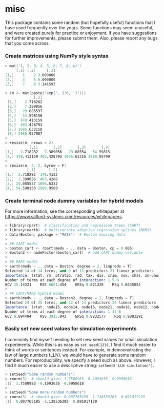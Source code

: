 misc
================================================================================

This package contains some random (but hopefully useful) functions that I have
used frequently over the years. Some functions may seem unuseful, and were
created purely for practice or enjoyment. If you have suggestions for further
improvements, please submit them. Also, please report any bugs that you come 
across.

### Create matrices using NumPy style syntax

```S
> mat('1, 2, 3; 4, 5, 6; 7, 8, pi')
     [,1] [,2]     [,3]
[1,]    1    2 3.000000
[2,]    4    5 6.000000
[3,]    7    8 3.141593
```

```S
> (m <- mat(paste('exp(', 1:8, ')')))
             [,1]
 [1,]    2.718282
 [2,]    7.389056
 [3,]   20.085537
 [4,]   54.598150
 [5,]  148.413159
 [6,]  403.428793
 [7,] 1096.633158
 [8,] 2980.957987
>
> resize(m, nrows = 2)
           [,1]       [,2]       [,3]       [,4]
[1,]   2.718282   7.389056   20.08554   54.59815
[2,] 148.413159 403.428793 1096.63316 2980.95799
>
> resize(m, 4, 2, byrow = F)
          [,1]      [,2]
[1,]  2.718282  148.4132
[2,]  7.389056  403.4288
[3,] 20.085537 1096.6332
[4,] 54.598150 2980.9580
```

### Create terminal node dummy variables for hybrid models
For more information, see the corresponding whitepaper at https://www.salford-systems.com/resources/whitepapers.
```S
> library(rpart)  # classification and regression trees (CART)
> library(earth)  # multivariate adaptive regression splines (MARS)
> data(Boston, package = "MASS")  # Boston housing data
> 
> ## CART model
> boston_cart <- rpart(medv ~ ., data = Boston, cp = 0.005)
> Boston2 <- nodeFactor(boston_cart)  # add CART dummy variable
>
> ## MARS model
> earth(medv ~ ., data = Boston, degree = 2, linpreds = T)
Selected 14 of 14 terms, and 9 of 13 predictors 21 linear predictors
Importance: lstat, rm, ptratio, rad, tax, dis, crim, nox, chas, zn-unused, ...
Number of terms at each degree of interaction: 1 5 8
GCV 15.14321    RSS 6681.454    GRSq 0.821328    RSq 0.8435854
>
> ## CART/MARS hybrid model
> earth(medv ~ ., data = Boston2, degree = 2, linpreds = T)
Selected 24 of 25 terms, and 22 of 24 predictors 29 linear predictors
Importance: lstat, node15, node14, node16, node21, node18, node12, node17, node19, ...
Number of terms at each degree of interaction: 1 17 6
GCV 9.894404    RSS 3915.843    GRSq 0.8832577    RSq 0.9083291
```

### Easily set new seed values for simulation experiments
I commonly find myself needing to set new seed values for small simulation experiments. While this is as easy as ```set.seed(123)```, I find it much easier to think of words or sentences instead. For example, in demoonstrating the law of large numbers (LLN), we would have to generate some random numbers. For reproducibility, we specify a seed such as above. However, I find it much easier to use a descriptive string: ```setSeed('LLN simulation')```.
```S
> setSeed("Some random numbers")
> rnorm(3)  # should give: 1.7500983 -0.1093635 -0.9958618
[1]  1.7500983 -0.1093635 -0.9958618
> 
> setSeed("Some more random numbers")
> rnorm(3)  # should give: 0.007765185 -1.138536203  0.091017129
[1]  0.007765185 -1.138536203  0.091017129
```